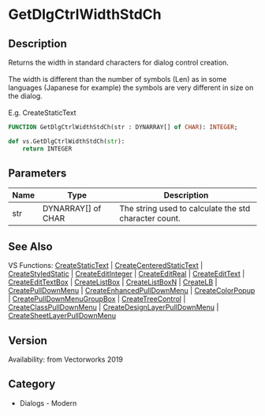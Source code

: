 # GetDlgCtrlWidthStdCh

## Description
Returns the width in standard characters for dialog control creation. <BR>
<BR>
The width is different than the number of symbols (Len) as in some languages (Japanese for example) the symbols are very different in size on the dialog.<BR>
<BR>
E.g. CreateStaticText

```pascal
FUNCTION GetDlgCtrlWidthStdCh(str : DYNARRAY[] of CHAR): INTEGER;
```

```python
def vs.GetDlgCtrlWidthStdCh(str):
    return INTEGER
```

## Parameters
|Name|Type|Description|
|---|---|---|
|str|DYNARRAY[] of CHAR|The string used to calculate the std character count.|

## See Also
VS Functions:
[CreateStaticText](CreateStaticText.md) 
| [CreateCenteredStaticText](CreateCenteredStaticText.md) 
| [CreateStyledStatic](CreateStyledStatic.md) 
| [CreateEditInteger](CreateEditInteger.md) 
| [CreateEditReal](CreateEditReal.md) 
| [CreateEditText](CreateEditText.md) 
| [CreateEditTextBox](CreateEditTextBox.md) 
| [CreateListBox](CreateListBox.md) 
| [CreateListBoxN](CreateListBoxN.md) 
| [CreateLB](CreateLB.md) 
| [CreatePullDownMenu](CreatePullDownMenu.md) 
| [CreateEnhancedPullDownMenu](CreateEnhancedPullDownMenu.md) 
| [CreateColorPopup](CreateColorPopup.md) 
| [CreatePullDownMenuGroupBox](CreatePullDownMenuGroupBox.md) 
| [CreateTreeControl](CreateTreeControl.md) 
| [CreateClassPullDownMenu](CreateClassPullDownMenu.md) 
| [CreateDesignLayerPullDownMenu](CreateDesignLayerPullDownMenu.md) 
| [CreateSheetLayerPullDownMenu](CreateSheetLayerPullDownMenu.md)

## Version
Availability: from Vectorworks 2019

## Category
* Dialogs - Modern

